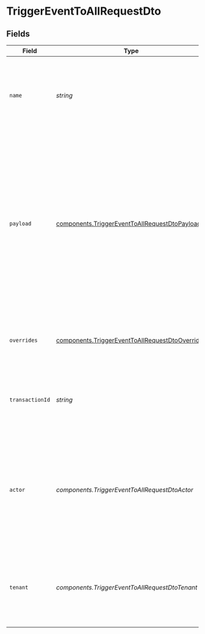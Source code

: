 # TriggerEventToAllRequestDto


## Fields

| Field                                                                                                                                                                                                                                                                           | Type                                                                                                                                                                                                                                                                            | Required                                                                                                                                                                                                                                                                        | Description                                                                                                                                                                                                                                                                     | Example                                                                                                                                                                                                                                                                         |
| ------------------------------------------------------------------------------------------------------------------------------------------------------------------------------------------------------------------------------------------------------------------------------- | ------------------------------------------------------------------------------------------------------------------------------------------------------------------------------------------------------------------------------------------------------------------------------- | ------------------------------------------------------------------------------------------------------------------------------------------------------------------------------------------------------------------------------------------------------------------------------- | ------------------------------------------------------------------------------------------------------------------------------------------------------------------------------------------------------------------------------------------------------------------------------- | ------------------------------------------------------------------------------------------------------------------------------------------------------------------------------------------------------------------------------------------------------------------------------- |
| `name`                                                                                                                                                                                                                                                                          | *string*                                                                                                                                                                                                                                                                        | :heavy_check_mark:                                                                                                                                                                                                                                                              | The trigger identifier associated for the template you wish to send. This identifier can be found on the template page.                                                                                                                                                         |                                                                                                                                                                                                                                                                                 |
| `payload`                                                                                                                                                                                                                                                                       | [components.TriggerEventToAllRequestDtoPayload](../../models/components/triggereventtoallrequestdtopayload.md)                                                                                                                                                                  | :heavy_check_mark:                                                                                                                                                                                                                                                              | The payload object is used to pass additional custom information that could be used to render the template, or perform routing rules based on it. <br/>      This data will also be available when fetching the notifications feed from the API to display certain parts of the UI. | {<br/>"comment_id": "string",<br/>"post": {<br/>"text": "string"<br/>}<br/>}                                                                                                                                                                                                    |
| `overrides`                                                                                                                                                                                                                                                                     | [components.TriggerEventToAllRequestDtoOverrides](../../models/components/triggereventtoallrequestdtooverrides.md)                                                                                                                                                              | :heavy_minus_sign:                                                                                                                                                                                                                                                              | This could be used to override provider specific configurations                                                                                                                                                                                                                 | {<br/>"fcm": {<br/>"data": {<br/>"key": "value"<br/>}<br/>}<br/>}                                                                                                                                                                                                               |
| `transactionId`                                                                                                                                                                                                                                                                 | *string*                                                                                                                                                                                                                                                                        | :heavy_minus_sign:                                                                                                                                                                                                                                                              | A unique identifier for this transaction, we will generated a UUID if not provided.                                                                                                                                                                                             |                                                                                                                                                                                                                                                                                 |
| `actor`                                                                                                                                                                                                                                                                         | *components.TriggerEventToAllRequestDtoActor*                                                                                                                                                                                                                                   | :heavy_minus_sign:                                                                                                                                                                                                                                                              | It is used to display the Avatar of the provided actor's subscriber id or actor object.<br/>    If a new actor object is provided, we will create a new subscriber in our system<br/>                                                                                           |                                                                                                                                                                                                                                                                                 |
| `tenant`                                                                                                                                                                                                                                                                        | *components.TriggerEventToAllRequestDtoTenant*                                                                                                                                                                                                                                  | :heavy_minus_sign:                                                                                                                                                                                                                                                              | It is used to specify a tenant context during trigger event.<br/>    If a new tenant object is provided, we will create a new tenant.<br/>                                                                                                                                      |                                                                                                                                                                                                                                                                                 |